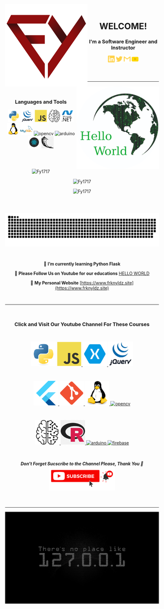 
<a href='https://www.frknyldz.site/yazilarim'> <img align="left" height="270px" alt="GIF" src="./fylogo.png" /> </a>
<img align="right" height="270px" alt="GIF" src="./hw.png" />

<br>
<h1 align="center">WELCOME!</h1>

<div align="center">
<h3 align="center">I'm a Software Engineer and Instructor</h3>

[<img align="center" alt="tassiaaccioly | LinkedIn" width="22px" src="./linkedin.svg" />][linkedin]
[<img align="center" alt="itsmetherogue | Twitter" width="22px" src="./twitter.svg" />][twitter]
[<img align="center" alt="tassia.accioly | Gmail" width="22px" src="./gmail.svg" />][gmail]
[<img align="center" alt="tassiaaccioly | Medium" width="22px" src="./youtube.png" />][youtube]

[linkedin]: https://www.linkedin.com/in/furkan-y%C4%B1ld%C4%B1z-90342a138/
[twitter]: https://www.twitter.com/frkann17/
[gmail]: mailto:frknyldz8489@gmail.com
[youtube]: https://www.youtube.com/channel/UCPJJbWeR2r1Rs_FWQhsPaFw
</div>

<br>
<br>
<hr>
<br>
<h3 align="center">Languages and Tools</h3>
<p align="center"> <img src="https://raw.githubusercontent.com/devicons/devicon/master/icons/python/python-original.svg" alt="python" width="40" height="40"/> 
<img src="./jquery.webp" alt="jquery" width="40" height="40"/> <img src="https://raw.githubusercontent.com/devicons/devicon/master/icons/javascript/javascript-original.svg" alt="javascript" width="40" height="40"/> <img src="./ml.png" alt="machine learning" width="40" height="40"/> <img src="https://raw.githubusercontent.com/devicons/devicon/master/icons/dot-net/dot-net-original-wordmark.svg" alt="dotnet" width="40" height="40"/>  <img src="https://raw.githubusercontent.com/devicons/devicon/master/icons/linux/linux-original.svg" alt="linux" width="40" height="40"/> <img src="https://raw.githubusercontent.com/devicons/devicon/master/icons/mysql/mysql-original-wordmark.svg" alt="mysql" width="40" height="40"/> <img src="https://www.vectorlogo.zone/logos/opencv/opencv-icon.svg" alt="opencv" width="40" height="40"/> <img src="https://cdn.worldvectorlogo.com/logos/arduino-1.svg" alt="arduino" width="40" height="40"/> <img src="./react.png" alt="react" width="40" height="40"/> <img src="./flaskk.png" alt="flask" width="40" height="40"/> </p>

<br>
<br>


<p align="center"><img align="center" src="https://github-readme-stats.vercel.app/api?username=Fy1717&show_icons=true&locale=en" alt="Fy1717" /></p>

<p align="center"><img align="center" src="https://github-readme-stats.vercel.app/api/top-langs?username=Fy1717&show_icons=true&locale=en&layout=compact" alt="Fy1717" /></p>

<p align="center"><img align="center" src="https://github-readme-streak-stats.herokuapp.com/?user=Fy1717&" alt="Fy1717" /></p>

<br>
<br>

<div align='center'>

![github contribution grid snake animation](https://raw.githubusercontent.com/platane/platane/output/github-contribution-grid-snake.svg)

</div>

<br>

<div align='center'> 

🌱 **I’m currently learning Python Flask** <br>

 💬 **Please Follow Us on Youtube for our educations** [HELLO WORLD](https://www.youtube.com/channel/UCPJJbWeR2r1Rs_FWQhsPaFw) <br>

 📄 **My Personal Website** [https://www.frknyldz.site](https://www.frknyldz.site)

</div>
 
<br>
<hr>
<br>

<b><h3 align="center"> Click and Visit Our Youtube Channel For These Courses </h3></b>

<br>

<p align="center">
<a href='https://www.youtube.com/watch?v=NJqJMkzO6V0&list=PLRzodrm7Zy5GyUsgqh_6J0ExeRA6UJpeJ'> <img src="https://raw.githubusercontent.com/devicons/devicon/master/icons/python/python-original.svg" alt="python" width="80" height="80"/></a> <a href='https://www.youtube.com/watch?v=RDMkzNzZOc0&list=PLRzodrm7Zy5GAqpxYM1F-gGS9sSVIjZW_'> <img src="https://raw.githubusercontent.com/devicons/devicon/master/icons/javascript/javascript-original.svg" alt="javascript" width="80" height="80"/> </a> <a href='https://www.youtube.com/watch?v=tRY4u01tNUw'> <img src="./xamarin.png" alt="xamarin" width="80" height="80"/>  </a> <a href='https://www.youtube.com/watch?v=aMgIxdE08qg&list=PLRzodrm7Zy5Feb24PDLXekXWDZg8gV9fm'> <img src="./jquery.webp" alt="jquery" width="80" height="80"/></a>
</p>

<br>

<p align="center">
<a href='https://www.youtube.com/watch?v=mZontGxNZ7Q&list=PLRzodrm7Zy5Gs-Ch0qjigyeaiCmw9BaJa'> <img src="./flutter.webp" alt="flutter" width="80" height="80"/> </a> <a href='https://www.youtube.com/watch?v=LMBjPFWZxCU'> <img src="./git.png" alt="git" width="80" height="80"/> </a> <a href='https://www.youtube.com/watch?v=vDJD82fj0Us&list=PLRzodrm7Zy5Ep7crPccj8kAlj3XHj7Kub'> <img src="https://raw.githubusercontent.com/devicons/devicon/master/icons/linux/linux-original.svg" alt="linux" width="80" height="80"/> </a> <a href='https://www.youtube.com/watch?v=IVys9sJDMao'> <img src="https://www.vectorlogo.zone/logos/opencv/opencv-icon.svg" alt="opencv" width="80" height="80"/> </a>
</p>


<br>

<p align="center">
<a href='https://www.youtube.com/watch?v=N-KvogmPwmg'> <img src="./ml.png" alt="machine learning" width="80" height="80"/> </a> <a href='https://www.youtube.com/watch?v=EF7ARYX19Po'> <img src="./r.png" alt="r" width="80" height="80"/> </a> <a href='https://www.youtube.com/watch?v=K-qM5PVUVfk'> <img src="https://cdn.worldvectorlogo.com/logos/arduino-1.svg" alt="arduino" width="80" height="80"/> </a> <a href='https://www.youtube.com/watch?v=8JiPfTiVerA&list=PLRzodrm7Zy5HX4K5zQsg3Qtxnlz2U3LZC'> <img src="https://www.vectorlogo.zone/logos/firebase/firebase-icon.svg" alt="firebase" width="80" height="80"/> </a>
</p>

<br>

<h5 align='center'> Don't Forget Sucscribe to the Channel Please, Thank You 👋
<br>
<a href="https://www.youtube.com/channel/UCPJJbWeR2r1Rs_FWQhsPaFw"> <img src="./sucscribe.png" align='center' height="80" weight="200"/> </a>
</h5>

<br>
<hr>

<a align='center' href='https://www.frknyldz.site/yazilarim'> <img src="./home.jpg" align='center' width="1200" height="300"/> </a>

